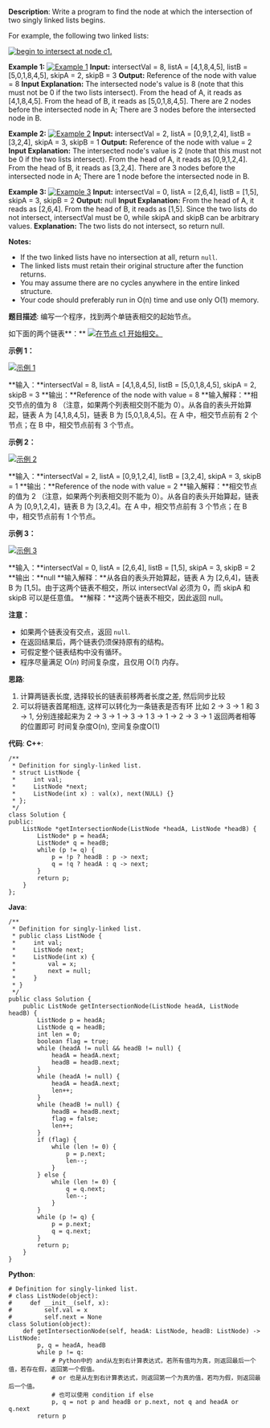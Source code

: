 __Description__:
Write a program to find the node at which the intersection of two singly linked lists begins.

For example, the following two linked lists:

[![begin to intersect at node c1.](http://upload-images.jianshu.io/upload_images/16639143-348b5e896614d8a0.png?imageMogr2/auto-orient/strip%7CimageView2/2/w/1240)](https://assets.leetcode.com/uploads/2018/12/13/160_statement.png)

**Example 1:**
[![Example 1](http://upload-images.jianshu.io/upload_images/16639143-8d696a5194f34d29.png?imageMogr2/auto-orient/strip%7CimageView2/2/w/1240)](https://assets.leetcode.com/uploads/2018/12/13/160_example_1.png)
**Input:** intersectVal = 8, listA = [4,1,8,4,5], listB = [5,0,1,8,4,5], skipA = 2, skipB = 3
**Output:** Reference of the node with value = 8
**Input Explanation:** The intersected node's value is 8 (note that this must not be 0 if the two lists intersect). From the head of A, it reads as [4,1,8,4,5]. From the head of B, it reads as [5,0,1,8,4,5]. There are 2 nodes before the intersected node in A; There are 3 nodes before the intersected node in B.

**Example 2:**
[![Example 2](http://upload-images.jianshu.io/upload_images/16639143-1ed1c8167936468d.png?imageMogr2/auto-orient/strip%7CimageView2/2/w/1240)](https://assets.leetcode.com/uploads/2018/12/13/160_example_2.png)
**Input:** intersectVal = 2, listA = [0,9,1,2,4], listB = [3,2,4], skipA = 3, skipB = 1
**Output:** Reference of the node with value = 2
**Input Explanation:** The intersected node's value is 2 (note that this must not be 0 if the two lists intersect). From the head of A, it reads as [0,9,1,2,4]. From the head of B, it reads as [3,2,4]. There are 3 nodes before the intersected node in A; There are 1 node before the intersected node in B.

**Example 3:**
[![Example 3](http://upload-images.jianshu.io/upload_images/16639143-1a78d20283d58283.png?imageMogr2/auto-orient/strip%7CimageView2/2/w/1240)](https://assets.leetcode.com/uploads/2018/12/13/160_example_3.png)
**Input:** intersectVal = 0, listA = [2,6,4], listB = [1,5], skipA = 3, skipB = 2
**Output:** null
**Input Explanation:** From the head of A, it reads as [2,6,4]. From the head of B, it reads as [1,5]. Since the two lists do not intersect, intersectVal must be 0, while skipA and skipB can be arbitrary values.
**Explanation:** The two lists do not intersect, so return null.

**Notes:**

*   If the two linked lists have no intersection at all, return `null`.
*   The linked lists must retain their original structure after the function returns.
*   You may assume there are no cycles anywhere in the entire linked structure.
*   Your code should preferably run in O(n) time and use only O(1) memory.

__题目描述__:
编写一个程序，找到两个单链表相交的起始节点。

如下面的两个链表**：**
[![在节点 c1 开始相交。](http://upload-images.jianshu.io/upload_images/16639143-83f90f164b21120a.png?imageMogr2/auto-orient/strip%7CimageView2/2/w/1240)](https://assets.leetcode-cn.com/aliyun-lc-upload/uploads/2018/12/14/160_statement.png)

**示例 1：**

[![示例 1](http://upload-images.jianshu.io/upload_images/16639143-be7d536652d208bd.png?imageMogr2/auto-orient/strip%7CimageView2/2/w/1240)](https://assets.leetcode.com/uploads/2018/12/13/160_example_1.png)

**输入：**intersectVal = 8, listA = [4,1,8,4,5], listB = [5,0,1,8,4,5], skipA = 2, skipB = 3
**输出：**Reference of the node with value = 8
**输入解释：**相交节点的值为 8 （注意，如果两个列表相交则不能为 0）。从各自的表头开始算起，链表 A 为 [4,1,8,4,5]，链表 B 为 [5,0,1,8,4,5]。在 A 中，相交节点前有 2 个节点；在 B 中，相交节点前有 3 个节点。

**示例 2：**

[![示例 2](http://upload-images.jianshu.io/upload_images/16639143-faaeb1ed1f9def72.png?imageMogr2/auto-orient/strip%7CimageView2/2/w/1240)](https://assets.leetcode.com/uploads/2018/12/13/160_example_2.png)

**输入：**intersectVal = 2, listA = [0,9,1,2,4], listB = [3,2,4], skipA = 3, skipB = 1
**输出：**Reference of the node with value = 2
**输入解释：**相交节点的值为 2 （注意，如果两个列表相交则不能为 0）。从各自的表头开始算起，链表 A 为 [0,9,1,2,4]，链表 B 为 [3,2,4]。在 A 中，相交节点前有 3 个节点；在 B 中，相交节点前有 1 个节点。

**示例 3：**

[![示例 3](http://upload-images.jianshu.io/upload_images/16639143-1747bf35ae64a1f3.png?imageMogr2/auto-orient/strip%7CimageView2/2/w/1240)](https://assets.leetcode.com/uploads/2018/12/13/160_example_3.png)

**输入：**intersectVal = 0, listA = [2,6,4], listB = [1,5], skipA = 3, skipB = 2
**输出：**null
**输入解释：**从各自的表头开始算起，链表 A 为 [2,6,4]，链表 B 为 [1,5]。由于这两个链表不相交，所以 intersectVal 必须为 0，而 skipA 和 skipB 可以是任意值。
**解释：**这两个链表不相交，因此返回 null。

**注意：**

*   如果两个链表没有交点，返回 `null`.
*   在返回结果后，两个链表仍须保持原有的结构。
*   可假定整个链表结构中没有循环。
*   程序尽量满足 O(*n*) 时间复杂度，且仅用 O(*1*) 内存。


__思路__:
1. 计算两链表长度, 选择较长的链表前移两者长度之差, 然后同步比较
2. 可以将链表首尾相连, 这样可以转化为一条链表是否有环
比如 2 -> 3 -> 1 和 3 -> 1, 分别连接起来为
2 -> 3 -> 1 -> 3 -> 1
3 -> 1 -> 2 -> 3 -> 1
返回两者相等的位置即可
时间复杂度O(n), 空间复杂度O(1)

__代码__:
__C++__:
```
/**
 * Definition for singly-linked list.
 * struct ListNode {
 *     int val;
 *     ListNode *next;
 *     ListNode(int x) : val(x), next(NULL) {}
 * };
 */
class Solution {
public:
    ListNode *getIntersectionNode(ListNode *headA, ListNode *headB) {
        ListNode* p = headA;
        ListNode* q = headB;
        while (p != q) {
            p = !p ? headB : p -> next;
            q = !q ? headA : q -> next;
        }
        return p;
    }
};
```

__Java__:
```
/**
 * Definition for singly-linked list.
 * public class ListNode {
 *     int val;
 *     ListNode next;
 *     ListNode(int x) {
 *         val = x;
 *         next = null;
 *     }
 * }
 */
public class Solution {
    public ListNode getIntersectionNode(ListNode headA, ListNode headB) {
        ListNode p = headA;
        ListNode q = headB;
        int len = 0;
        boolean flag = true;
        while (headA != null && headB != null) {
            headA = headA.next;
            headB = headB.next;
        }
        while (headA != null) {
            headA = headA.next;
            len++;
        }
        while (headB != null) {
            headB = headB.next;
            flag = false;
            len++;
        }
        if (flag) {
            while (len != 0) {
                p = p.next;
                len--;
            }
        } else {
            while (len != 0) {
                q = q.next;
                len--;
            }
        }
        while (p != q) {
            p = p.next;
            q = q.next;
        }
        return p;
    }
}
```

__Python__:
```
# Definition for singly-linked list.
# class ListNode(object):
#     def __init__(self, x):
#         self.val = x
#         self.next = None
class Solution(object):
    def getIntersectionNode(self, headA: ListNode, headB: ListNode) -> ListNode:
        p, q = headA, headB
        while p != q:
            # Python中的 and从左到右计算表达式，若所有值均为真，则返回最后一个值，若存在假，返回第一个假值。
            # or 也是从左到右计算表达式，则返回第一个为真的值，若均为假，则返回最后一个值。
            # 也可以使用 condition if else
            p, q = not p and headB or p.next, not q and headA or q.next
        return p
```
